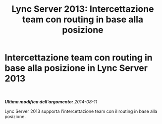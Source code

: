 ﻿---
title: 'Lync Server 2013: Intercettazione team con routing in base alla posizione'
TOCTitle: Intercettazione team
ms:assetid: f882c193-ec3e-4712-b6da-30e1d99d47cd
ms:mtpsurl: https://technet.microsoft.com/it-it/library/Dn781123(v=OCS.15)
ms:contentKeyID: 62757538
ms.date: 08/24/2015
mtps_version: v=OCS.15
ms.translationtype: HT
---

# Intercettazione team con routing in base alla posizione in Lync Server 2013

 

_**Ultima modifica dell'argomento:** 2014-08-11_

Lync Server 2013 supporta l'intercettazione team con il routing in base alla posizione.

